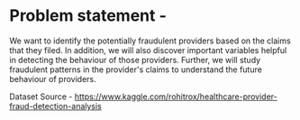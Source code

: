 # Problem statement - 
We want to identify the potentially fraudulent providers based on the claims that they filed. In addition, we will also discover important variables helpful in detecting the behaviour of those providers. Further, we will study fraudulent patterns in the provider's claims to understand the future behaviour of providers.

Dataset Source - https://www.kaggle.com/rohitrox/healthcare-provider-fraud-detection-analysis
